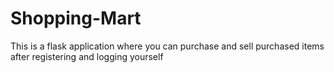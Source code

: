 # Shopping-Mart
This is a flask application where you can purchase and sell purchased items after registering and logging yourself
